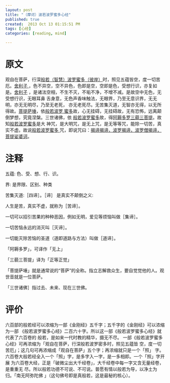 ```yaml
---
layout: post
title: "（摩诃）波若波罗蜜多心经"
published: true
created:  2013 Oct 13 01:15:51 PM
tags: [心经]
categories: [reading, mind]

---
```


# 原文
观自在菩萨，行深<u>般若（智慧）波罗蜜多（彼岸）</u>时，照见五蕴皆空，度一切苦厄。<u>舍利子
</u>，色不异空，空不异色，色即是空，空即是色，受想行识，亦复如是。<u>舍利子</u>
，是诸法空相，不生不灭，不垢不净，不增不减。是故空中无色，无受想行识，无眼耳鼻
舌身意，无色声香味触法，无眼界，乃至无意识界，无无明，亦无无明尽，乃至无老死，
亦无老死尽。无苦集灭道，无智亦无得，以无所得故。<u>菩提萨埵</u>，依<u>般若波罗
蜜多</u>故，心无挂碍，无挂碍故，无有恐怖，远离颠倒梦想，究竟涅槃。三世诸佛，依
<u>般若波罗蜜多</u>故，得<u>阿耨多罗三藐三菩提</u>。故知<u>般若波罗蜜多</u>是大
神咒，是大明咒，是无上咒，是无等等咒，能除一切苦，真实不虚。故说<u>般若波罗蜜多
</u>咒，即说咒曰：<u>揭谛揭谛，波罗揭谛，波罗僧揭谛，菩提娑婆诃</u>。

# 注释
五蕴: 色、受、想、行、识。

界: 是界限、区别、种类

苦集灭道:［四谛］。［谛］ 是真实不颠倒之义:

人生是苦，真实不虚，就称为［苦谛］。 

一切可以招引苦果的种种恶因，例如无明，爱见等烦恼叫做［集谛］。 

一切苦恼永远的消灭叫［灭谛］。

一切能灭除苦恼的圣道（道即道路与方法）叫做［道谛］。

「阿耨多罗」，可译作「无上」

「三藐三菩提」译为「正等正觉」

「菩提萨埵」就是通常说的“菩萨”的全称。指立志解救众生，要自觉觉他的人。观世音就是一位菩萨。

「三世诸佛］指过去、未来、现在三世佛。

# 评价
六百部的般若经可以浓缩为一部《金刚经》五千字；五千字的《金刚经》可以浓缩为一部
《般若波罗蜜多心经》二百六十字。所以这一部《般若波罗蜜多心经》就代表了六百卷的
般若，是如来一代时教的精华，摄无不尽。
一部《般若波罗蜜多心经》可再浓缩为「观自在菩萨，行深般若波罗密多时，照见五蕴皆
空，度一切苦厄」；这几句可再浓缩成「观自在菩萨」五个字；再浓缩就只是一个「照」
字。六百卷大般若经全入一个「照」字，是多字入一字，是一多相即。一个「照」字开展
为六百卷大经，正是「破微尘出大千经卷」，大千经卷中每一字又含无量经卷，是重重无
尽。所以般若功德不可说、不可说。普愿有情以般若为导，以净土为归。「南无阿弥陀佛
」（这句佛号即是真般若，这是最秘的核心）。
